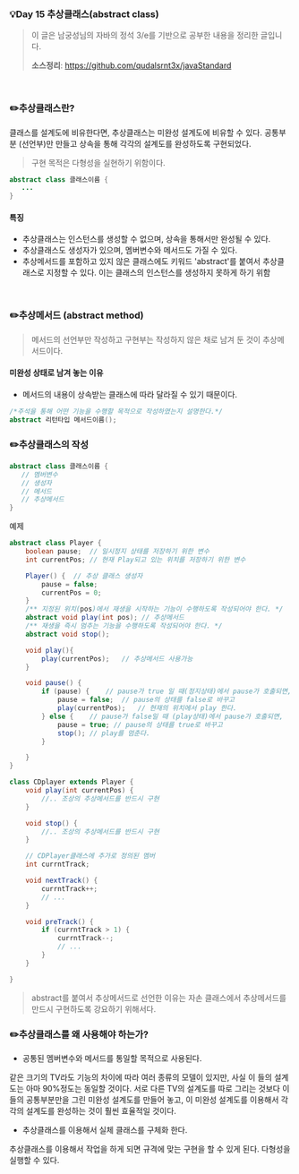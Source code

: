 ### 💡Day 15 추상클래스(abstract class)
> 이 글은 남궁성님의 자바의 정석 3/e를 기반으로 공부한 내용을 정리한 글입니다.
>
> **소스정리**: https://github.com/qudalsrnt3x/javaStandard

<br>

### ✏️추상클래스란?
클래스를 설계도에 비유한다면, 추상클래스는 미완성 설계도에 비유할 수 있다. 공통부분 (선언부)만 만들고 상속을 통해 각각의 설계도를 완성하도록 구현되었다.

> 구현 목적은 다형성을 실현하기 위함이다.

```java
abstract class 클래스이름 {
   ...
}
```
#### 특징
- 추상클래스는 인스턴스를 생성할 수 없으며, 상속을 통해서만 완성될 수 있다.
- 추상클래스도 생성자가 있으며, 멤버변수와 메서드도 가질 수 있다.
- 추상메서드를 포함하고 있지 않은 클래스에도 키워드 'abstract'를 붙여서 추상클래스로 지정할 수 있다. 이는 클래스의 인스턴스를 생성하지 못하게 하기 위함

<br>

### ✏️추상메서드 (abstract method)
> 메서드의 선언부만 작성하고 구현부는 작성하지 않은 채로 남겨 둔 것이 추상메서드이다.

#### 미완성 상태로 남겨 놓는 이유
- 메서드의 내용이 상속받는 클래스에 따라 달라질 수 있기 때문이다.
```java
/*주석을 통해 어떤 기능을 수행할 목적으로 작성하였는지 설명한다.*/
abstract 리턴타입 메서드이름();
```


### ✏️추상클래스의 작성

```java
abstract class 클래스이름 {
   // 멤버변수
   // 생성자
   // 메서드
   // 추상메서드
}
```
예제

```java
abstract class Player {
    boolean pause;  // 일시정지 상태를 저장하기 위한 변수
    int currentPos; // 현재 Play되고 있는 위치를 저장하기 위한 변수

    Player() {  // 추상 클래스 생성자
        pause = false;
        currentPos = 0;
    }
    /** 지정된 위치(pos)에서 재생을 시작하는 기능이 수행하도록 작성되어야 한다. */
    abstract void play(int pos); // 추상메서드
    /** 재생을 즉시 멈추는 기능을 수행하도록 작성되어야 한다. */
    abstract void stop();

    void play(){
        play(currentPos);   // 추상메서드 사용가능
    }

    void pause() {
        if (pause) {    // pause가 true 일 때(정지상태)에서 pause가 호출되면,
            pause = false;  // pause의 상태를 false로 바꾸고
            play(currentPos);   // 현재의 위치에서 play 한다.
        } else {    // pause가 false일 때 (play상태)에서 pause가 호출되면,
            pause = true; // pause의 상태를 true로 바꾸고
            stop(); // play를 멈춘다.
        }

    }
}

class CDplayer extends Player {
    void play(int currentPos) {
        //.. 조상의 추상메서드를 반드시 구현
    }

    void stop() {
        //.. 조상의 추상메서드를 반드시 구현
    }

    // CDPlayer클래스에 추가로 정의된 멤버
    int currntTrack;

    void nextTrack() {
        currntTrack++;
        // ...
    }

    void preTrack() {
        if (currntTrack > 1) {
            currntTrack--;
            // ...
        }
    }

}
```

> abstract를 붙여서 추상메서드로 선언한 이유는 자손 클래스에서 추상메서드를 만드시 구현하도록 강요하기 위해서다.

### ✏️추상클래스를 왜 사용해야 하는가?

- 공통된 멤버변수와 메서드를 통일할 목적으로 사용된다.

같은 크기의 TV라도 기능의 차이에 따라 여러 종류의 모델이 있지만, 사실 이 들의 설계도는 아마 90%정도는 동일할 것이다. 서로 다른 TV의 설계도를 따로 그리는 것보다 이들의 공통부분만을 그린 미완성 설계도를 만들어 놓고, 이 미완성 설계도를 이용해서 각각의 설계도를 완성하는 것이 훨씬 효율적일 것이다.

- 추상클래스를 이용해서 실체 클래스를 구체화 한다.

추상클래스를 이용해서 작업을 하게 되면 규격에 맞는 구현을 할 수 있게 된다. 다형성을 실행할 수 있다.
